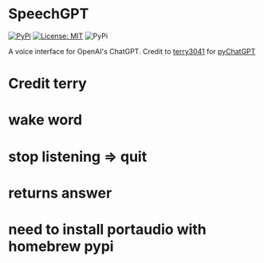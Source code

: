 # SpeechGPT

[![PyPi](https://img.shields.io/pypi/v/speechgpt.svg)](https://pypi.python.org/pypi/speechgpt)
[![License: MIT](https://img.shields.io/badge/License-MIT-yellow.svg)](https://opensource.org/licenses/MIT)
![PyPi](https://img.shields.io/badge/code_style-black+flake8-blue.svg)

A voice interface for OpenAI's ChatGPT. 
Credit to [terry3041](https://github.com/terry3041) for [pyChatGPT](https://github.com/terry3041/pyChatGPT)

# Credit terry

# wake word

# stop listening => quit

# returns answer

# need to install portaudio with homebrew pypi
